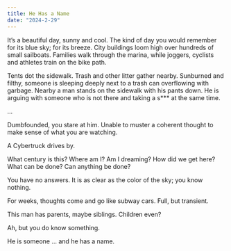```yaml
---
title: He Has a Name
date: "2024-2-29"
---
```


It’s a beautiful day, sunny and cool. The kind of day you would remember for its blue sky; for its breeze. City buildings loom high over hundreds of small sailboats. Families walk through the marina, while joggers, cyclists and athletes train on the bike path.

Tents dot the sidewalk. Trash and other litter gather nearby. Sunburned and filthy, someone is sleeping deeply next to a trash can overflowing with garbage. Nearby a man stands on the sidewalk with his pants down. He is arguing with someone who is not there and taking a s*** at the same time.

…

Dumbfounded, you stare at him. Unable to muster a coherent thought to make sense of what you are watching.

A Cybertruck drives by.

What century is this? 
Where am I? 
Am I dreaming? 
How did we get here?
What can be done?
Can anything be done?

You have no answers. It is as clear as the color of the sky; you know nothing.

For weeks, thoughts come and go like subway cars. Full, but transient. 

This man has parents, maybe siblings. Children even? 

Ah, but you do know something.

He is someone ... and he has a name.